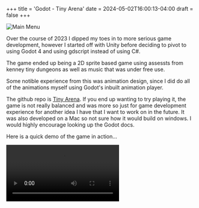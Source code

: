 +++
title = 'Godot - Tiny Arena'
date = 2024-05-02T16:00:13-04:00
draft = false
+++


![Main Menu](/tiny-arena.png "Main menu for Tiny Arena")

Over the course of 2023 I dipped my toes in to more serious game development, however I started off with Unity before deciding to pivot to using Godot 4 and using gdscript instead of using C#.

The game ended up being a 2D sprite based game using assessts from kenney tiny dungeons as well as music that was under free use.

Some notible experience from this was animation design, since I did do all of the animations myself using Godot's inbuilt animation player.

The github repo is [Tiny Arena](https://github.com/m-r-maxwell/tinyarena). If you end up wanting to try playing it, the game is not really balanced and was more so just for game development experience for another idea I have that I want to work on in the future. It was also developed on a Mac so not sure how it would build on windows. I would highly encourage looking up the Godot docs.

Here is a quick demo of the game in action...

![Demo Video](../img/tinyarena.mp4)
